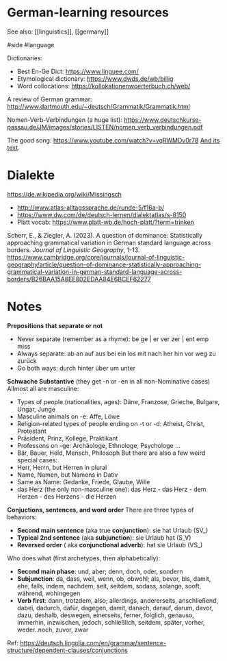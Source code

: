 # German-learning resources

See also: [[linguistics]], [[germany]]

#side #language


Dictionaries:
* Best En-Ge Dict: https://www.linguee.com/
* Etymological dictionary: https://www.dwds.de/wb/billig
* Word collocations: https://kollokationenwoerterbuch.ch/web/

A review of German grammar:
http://www.dartmouth.edu/~deutsch/Grammatik/Grammatik.html

Nomen-Verb-Verbindungen (a huge list):
https://www.deutschkurse-passau.de/JM/images/stories/LISTEN/nomen_verb_verbindungen.pdf

The good song:
https://www.youtube.com/watch?v=vqRWMDv0r78
[And its text](https://genius.com/Kaptn-peng-and-die-tentakel-von-delphi-der-anfang-ist-nah-lyrics).

# Dialekte

https://de.wikipedia.org/wiki/Missingsch

* http://www.atlas-alltagssprache.de/runde-5/f16a-b/
* https://www.dw.com/de/deutsch-lernen/dialektatlas/s-8150
* Platt vocab: https://www.platt-wb.de/hoch-platt/?term=trinken

Scherr, E., & Ziegler, A. (2023). A question of dominance: Statistically approaching grammatical variation in German standard language across borders. _Journal of Linguistic Geography_, 1-13.
https://www.cambridge.org/core/journals/journal-of-linguistic-geography/article/question-of-dominance-statistically-approaching-grammatical-variation-in-german-standard-language-across-borders/B26BAA15A8EE802EDAA84E6BCEF62277

# Notes

**Prepositions that separate or not**
* Never separate (remember as a rhyme): be ge | er ver zer | ent emp miss
* Always separate: ab an auf aus bei ein los mit nach her hin vor weg zu zurück
* Go both ways: durch hinter über um unter

**Schwache Substantive** (they get -n or -en in all non-Nominative cases)
Allmost all are masculine:
* Types of people (nationalities, ages): Däne, Franzose, Grieche, Bulgare, Ungar, Junge
* Masculine animals on -e: Affe, Löwe
* Religion-related types of people ending on -t or -d: Atheist, Christ, Protestant
* Präsident, Prinz, Kollege, Praktikant
* Professons on -ge: Archäologe, Ethnologe, Psychologe …
* Bär, Bauer, Held, Mensch, Philosoph
But there are also a few weird special cases:
* Herr, Herrn, but Herren in plural
* Name, Namen, but Namens in Dativ
* Same as Name: Gedanke, Friede, Glaube, Wille
* das Herz (the only non-masculine one): das Herz - das Herz - dem Herzen - des Herzens - die Herzen

**Conjuctions, sentences, and word order**
There are three types of behaviors:
* **Second main sentence** (aka true **conjunction**): sie hat Urlaub (SV_)
* **Typical 2nd sentence** (aka **subjunction**): sie Urlaub hat (S_V)
* **Reversed order** ( aka **conjunctional adverb**): hat sie Urlaub (VS_)

Who does what (first archetypes, then alphabetically):
* **Second main phase**: und, aber; denn, doch, oder, sondern
* **Subjunction**: da, dass, weil, wenn, ob, obwohl; als, bevor, bis, damit, ehe, falls, indem, nachdem, seit, seitdem, sodass, solange, sooft, während, wohingegen
* **Verb first**: dann, trotzdem, also; allerdings, andererseits, anschließend, dabei, dadurch, dafür, dagegen, damit, danach, darauf, darum, davor, dazu, deshalb, deswegen, einerseits, ferner, folglich, genauso, immerhin, inzwischen, jedoch, schließlich, seitdem, später, vorher, weder..noch, zuvor, zwar

Ref:
https://deutsch.lingolia.com/en/grammar/sentence-structure/dependent-clauses/conjunctions
